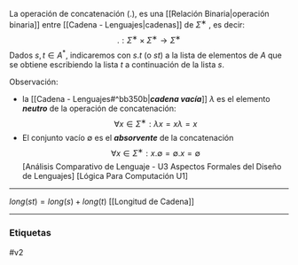 La operación de concatenación ($.$), es una [[Relación Binaria|operación binaria]] entre [[Cadena - Lenguajes|cadenas]] de $Σ^∗$ , es decir:  
$$. : Σ^∗ × Σ^∗ → Σ^∗  $$
Dados $s,t\in A^*$,  indicaremos con $s.t$ (o $st$) a la lista de elementos de $A$ que se obtiene escribiendo la lista $t$ a continuación de la lista $s$.

Observación: 
- la [[Cadena - Lenguajes#^bb350b|***cadena vacı́a***]] $λ$ es el elemento ***neutro*** de la operación de concatenación:  
$$∀x ∈ Σ^∗: λx = xλ = x$$
- El conjunto vacío $∅$ es el ***absorvente*** de la concatenación$$∀x ∈ Σ^∗:x.∅=∅.x=∅$$
[Análisis Comparativo de Lenguaje - U3 Aspectos Formales del Diseño de Lenguajes]
[Lógica Para Computación U1]
***
$long(st) = long(s) + long(t)$
[[Longitud de Cadena]]
***
### Etiquetas
#v2 